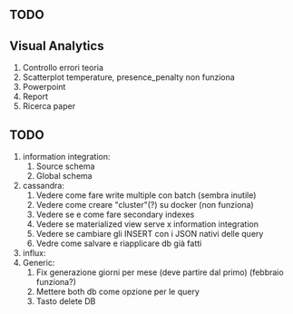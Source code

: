 ## TODO

## Visual Analytics
1) Controllo errori teoria
2) Scatterplot temperature, presence_penalty non funziona
2) Powerpoint
3) Report
4) Ricerca paper


## TODO

1) information integration:
   1) Source schema
   2) Global schema
2) cassandra:
   1) Vedere come fare write multiple con batch (sembra inutile)
   2) Vedere come creare "cluster"(?) su docker (non funziona)
   3) Vedere se e come fare secondary indexes
   4) Vedere se materialized view serve x information integration
   5) Vedere se cambiare gli INSERT con i JSON nativi delle query
   6) Vedre come salvare e riapplicare db già fatti
3) influx:
4) Generic:
   1) Fix generazione giorni per mese (deve partire dal primo) (febbraio funziona?)
   2) Mettere both db come opzione per le query
   3) Tasto delete DB